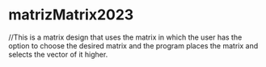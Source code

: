 # matrizMatrix2023
//This is a matrix design that uses the matrix in which the user has the option
to choose the desired matrix and the program places the matrix and selects the vector of it higher.
